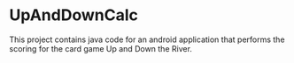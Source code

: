 UpAndDownCalc
=============

This project contains java code for an android application that performs the scoring for the card game Up and Down the River.
